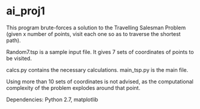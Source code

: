 ai_proj1
========

This program brute-forces a solution to the Travelling Salesman Problem (given x number of points, visit each one so as to traverse the shortest path).

Random7.tsp is a sample input file. It gives 7 sets of coordinates of points to be visited.

calcs.py contains the necessary calculations. main_tsp.py is the main file.

Using more than 10 sets of coordinates is not advised, as the computational complexity of the problem explodes around that point.

Dependencies:
Python 2.7, matplotlib
